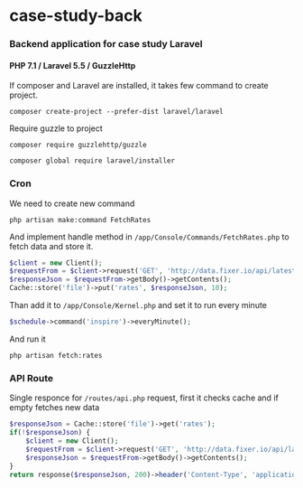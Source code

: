 # case-study-back
### Backend application for case study Laravel

#### PHP 7.1 / Laravel 5.5 / GuzzleHttp

If composer and Laravel are installed, it takes few command to create project.

`composer create-project --prefer-dist laravel/laravel`

Require guzzle to project 

`composer require guzzlehttp/guzzle`

`composer global require laravel/installer`


### Cron

We need to create new command 

`php artisan make:command FetchRates`

And implement handle method in `/app/Console/Commands/FetchRates.php` to fetch data and store it.

```php
$client = new Client();
$requestFrom = $client->request('GET', 'http://data.fixer.io/api/latest?access_key={key}');
$responseJson = $requestFrom->getBody()->getContents();
Cache::store('file')->put('rates', $responseJson, 10);
```

Than add it to `/app/Console/Kernel.php` and set it to run every minute

```php
$schedule->command('inspire')->everyMinute();
```

And run it 

`php artisan fetch:rates`




### API Route

Single responce for `/routes/api.php` request, first it checks cache and if empty fetches new data 

```php
$responseJson = Cache::store('file')->get('rates');
if(!$responseJson) {
    $client = new Client();
    $requestFrom = $client->request('GET', 'http://data.fixer.io/api/latest?access_key={key}');
    $responseJson = $requestFrom->getBody()->getContents();
}
return response($responseJson, 200)->header('Content-Type', 'application/json');
```

